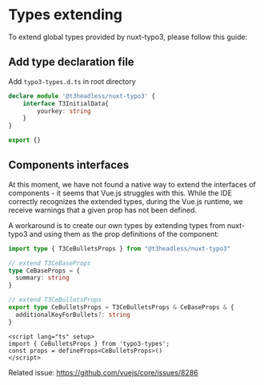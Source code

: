 # Types extending

To extend global types provided by nuxt-typo3, please follow this guide:

## Add type declaration file

Add `typo3-types.d.ts` in root directory

```ts [typo3-types.d.ts]
declare module '@t3headless/nuxt-typo3' {
    interface T3InitialData{
        yourkey: string
    }
}

export {}
```

## Components interfaces

At this moment, we have not found a native way to extend the interfaces of components - it seems that Vue.js struggles with this. While the IDE correctly recognizes the extended types, during the Vue.js runtime, we receive warnings that a given prop has not been defined.

A workaround is to create our own types by extending types from nuxt-typo3 and using them as the prop definitions of the component:

```ts [typo3-types.d.ts]
import type { T3CeBulletsProps } from "@t3headless/nuxt-typo3"

// extend T3CeBaseProps
type CeBaseProps = {
  summary: string
}

// extend T3CeBulletsProps
export type CeBulletsProps = T3CeBulletsProps & CeBaseProps & {
  additionalKeyForBullets?: string
}
```


```vue [T3CeBullets.vue]
<script lang="ts" setup>
import { CeBulletsProps } from 'typo3-types';
const props = defineProps<CeBulletsProps>()
</script>
```

Related issue: https://github.com/vuejs/core/issues/8286

